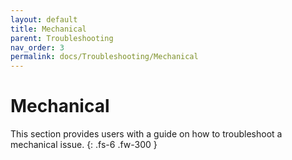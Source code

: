 ```yaml
---
layout: default
title: Mechanical
parent: Troubleshooting
nav_order: 3
permalink: docs/Troubleshooting/Mechanical
---
```


# Mechanical

This section provides users with a guide on how to troubleshoot a mechanical issue.
{: .fs-6 .fw-300 }